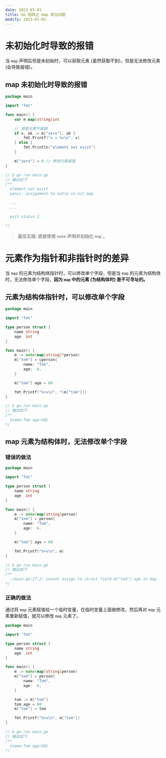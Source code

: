 ```yaml
---
date: 2023-01-01
title: Go 陷阱之 map 常见问题
modify: 2023-01-01
---
```


# 未初始化时导致的报错

当 `map` 声明后但是未初始时，可以获取元素 (虽然获取不到)，但是无法修改元素 (会导致报错)。

## map 未初始化时导致的报错

```go
package main

import "fmt"

func main() {
	var m map[string]int

	// 获取元素不报错
	if v, ok := m["zero"]; ok {
		fmt.Printf("v = %v\n", v)
	} else {
		fmt.Println("element not exist")
	}

	m["zero"] = 0 // 修改元素报错
}

// $ go run main.go
// 输出如下 
/**
  element not exist
  panic: assignment to entry in nil map

  ...
  ...

  exit status 2

*/
```

> 最佳实践: 直接使用 `make` 声明并初始化 `map` 。

# 元素作为指针和非指针时的差异

当 `map` 的元素为结构体指针时，可以修改单个字段，但是当 `map` 的元素为结构体时，无法修改单个字段，**因为 `map` 中的元素 (为结构体时) 是不可寻址的。**

## 元素为结构体指针时，可以修改单个字段

```go
package main

import "fmt"

type person struct {
	name string
	age  int
}

func main() {
	m := make(map[string]*person)
	m["tom"] = &person{
		name: "Tom",
		age:  6,
	}

	m["tom"].age = 60

	fmt.Printf("%+v\n", *(m["tom"]))
}

// $ go run main.go
// 输出如下 
/**
  {name:Tom age:60}
*/
```

## map 元素为结构体时，无法修改单个字段

### 错误的做法

```go
package main

import "fmt"

type person struct {
	name string
	age  int
}

func main() {
	m := make(map[string]person)
	m["tom"] = person{
		name: "Tom",
		age:  6,
	}

	m["tom"].age = 60

	fmt.Printf("%+v\n", m)
}

// $ go run main.go
// 输出如下
/**
  ./main.go:17:2: cannot assign to struct field m["tom"].age in map
*/
```

### 正确的做法

通过将 `map` 元素赋值给一个临时变量，在临时变量上面做修改，然后再对 `map` 元素重新赋值，就可以修改 `map` 元素了。

```go
package main

import "fmt"

type person struct {
	name string
	age  int
}

func main() {
	m := make(map[string]person)
	m["tom"] = person{
		name: "Tom",
		age:  6,
	}

	tom := m["tom"]
	tom.age = 60
	m["tom"] = tom

	fmt.Printf("%+v\n", m["tom"])
}

// $ go run main.go
// 输出如下 
/**
  {name:Tom age:60}
*/
```